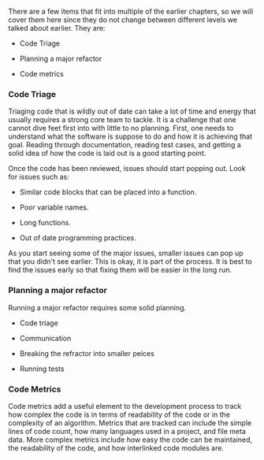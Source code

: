 <!--
.. title: MORE TOOLS AND PROCESSES
.. slug: TOOLS
.. date: 2019-04-12 15:21:19 UTC-04:00
.. tags: TrustedCI Software Engeneering Guide Triaging code metrics major refactor
.. category: 
.. link: 
.. description:TrustedCI Software Engeneering Guide Level 6. This Chaper covers  Triaging code, Code metrics, and  major refactor
.. type: text
-->

There are a few items that fit into multiple of the earlier chapters, so we will cover them here since they do not change between different levels we talked about earlier. They are:

* Code Triage

* Planning a major refactor

* Code metrics

### Code Triage

Triaging code that is wildly out of date can take a lot of time and energy that usually requires a strong core team to tackle. It is a challenge that one cannot dive feet first into with little to no planning. First, one needs to understand what the software is suppose to do and how it is achieving that goal. Reading through documentation, reading test cases, and getting a solid idea of how the code is laid out is a good starting point.

Once the code has been reviewed, issues should start popping out. Look for issues such as:

* Similar code blocks that can be placed into a function.

* Poor variable names.

* Long functions.

* Out of date programming practices.

As you start seeing some of the major issues, smaller issues can pop up that you didn't see earlier. This is okay, it is part of the process. It is best to find the issues early so that fixing them will be easier in the long run.

### Planning a major refactor

Running a major refactor requires some solid planning. 

* Code triage 

* Communication

* Breaking the refractor into smaller peices 

* Running tests 

###  Code Metrics

Code metrics add a useful element to the development process to track how complex the code is in terms of readability of the code or in the complexity of an algorithm. Metrics that are tracked can include the simple lines of code count, how many languages used in a project, and file meta data. More complex metrics include how easy the code can be maintained, the readability of the code, and how interlinked code modules are.
